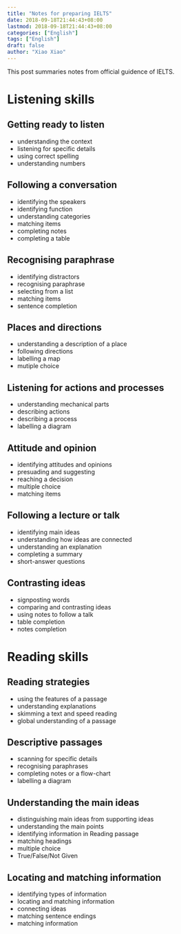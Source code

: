 ```yaml
---
title: "Notes for preparing IELTS" 
date: 2018-09-18T21:44:43+08:00
lastmod: 2018-09-18T21:44:43+08:00
categories: ["English"] 
tags: ["English"]
draft: false
author: "Xiao Xiao"
---
```


This post summaries notes from official guidence of IELTS.

# Listening skills

## Getting ready to listen
- understanding the context
- listening for specific details
- using correct spelling
- understanding numbers

<!--more-->
## Following a conversation
- identifying the speakers
- identifying function
- understanding categories
- matching items
- completing notes
- completing a table

## Recognising paraphrase
- identifying distractors
- recognising paraphrase
- selecting from a list
- matching items
- sentence completion

## Places and directions
- understanding a description of a place
- following directions
- labelling a map
- mutiple choice

## Listening for actions and processes
- understanding mechanical parts
- describing actions
- describing a process
- labelling a diagram

## Attitude and opinion
- identifying attitudes and opinions
- presuading and suggesting
- reaching a decision
- multiple choice
- matching items

## Following a lecture or talk
- identifying main ideas
- understanding how ideas are connected
- understanding an explanation
- completing a summary
- short-answer questions

## Contrasting ideas
- signposting words
- comparing and contrasting ideas
- using notes to follow a talk
- table completion
- notes completion

# Reading skills

## Reading strategies
- using the features of a passage
- understanding explanations
- skimming a text and speed reading
- global understanding of a passage

## Descriptive passages
- scanning for specific details
- recognising paraphrases
- completing notes or a flow-chart
- labelling a diagram

## Understanding the main ideas
- distinguishing main ideas from supporting ideas
- understanding the main points
- identifying information in Reading passage
- matching headings
- multiple choice
- True/False/Not Given

## Locating and matching information
- identifying types of information
- locating and matching information
- connecting ideas
- matching sentence endings
- matching information




